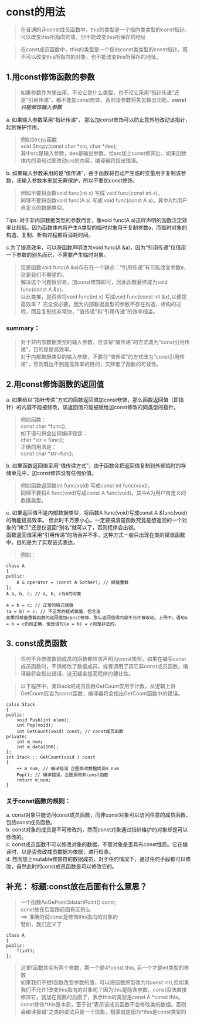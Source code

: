 # const的用法
> 在普通的非const成员函数中，this的类型是一个指向类类型的const指针。可以改变this所指向的值，但不能改变this所保存的地址

> 在const成员函数中，this的类型是一个指向const类类型的const指针。既不可以改变this所指向的对象，也不能改变this所保存的地址。

## 1.用const修饰函数的参数
> 如果参数作为输出用，不论它是什么类型，也不论它采用“指针传递”还是“引用传递”，都不能加const修饰，否则该参数将失去输出功能。***const只能修饰输入参数***

a. 如果输入参数采用“指针传递”， 那么加const修饰可以防止意外地改动该指针，起到保护作用。

> 例如Strcpy函数  
> void Strcpy(const char *src, char *des);  
> 其中src是输入参数，des是输出参数。给src加上const修饰后，如果函数体内的语句试图改动src的内容，编译器将指出错误。

b. 如果输入参数采用的是“值传递”，由于函数将自动产生临时变量用于复制该参数，该输入参数本来就无需保护，所以不要加const修饰。

> 例如不要将函数void func(int x) 写成 void func(const int x)。  
> 同理不要将函数void func(A a) 写成 void func(const A a)。其中A为用户自定义的数据类型。

Tips: 对于非内部数据类型的参数而言，像void func(A a)这样声明的函数注定效率比较低。因为函数体内将产生A类型的临时对象用于复制参数a，而临时对象的构造、复制、析构过程都将消耗时间。

c.为了提高效率，可以将函数声明改为void func(A &a)，因为“引用传递”仅借用一下参数的别名而已，不需要产生临时对象。
> 但是函数void func(A &a)存在在一个缺点：“引用传递”有可能改变参数a，这是我们不期望的。  
> 解决这个问题很容易，加const修饰即可，因此函数最终成为void func(const A &a)。  
> 以此类推，是否应将void func(int x) 写成void func(const int &x),以便提高效率？
> 完全没必要，因为内部数据类型的参数不存在构造，析构的过程，而且复制也非常快，“值传递”和“引用传递”的效率相当。

### summary：
> 对于非内部数据类型的输入参数，应该将“值传递”的方式改为“const引用传递”，目的是提高效率。  
> 对于内部数据类型的输入参数，不要将“值传递”的方式改为“const引用传递”，否则既达不到提高效率的目的，又降低了函数的可读性。

## 2.用const修饰函数的返回值
a. 如果给以“指针传递”方式的函数返回值加const修饰，那么函数返回值（即指针）的内容不能被修改，该返回值只能被赋给加const修改的同类型的指针。
> 例如函数：  
> const char \*func();  
> 如下语句将会出现编译错误：  
> char \*str = func();  
> 正确的用法是：  
> const char \*str=fun();  

b. 如果函数返回值采用“值传递方式”，由于函数会把返回值复制到外部临时的存储单元中，加const修饰没有任何价值。
> 例如函数返回值int func(void) 写成const int func(void)。  
> 同理不要将A func(void)写成const A func(void)。其中A为用户自定义的数据类型。

c. 如果返回值不是内部数据类型，将函数A func(void)写成const A &func(void)的确能提高效率。 但此时千万要小心，一定要搞清楚函数究竟是想返回的一个对象的“拷贝”还是仅返回“别名”就可以了，否则程序会出错。  
函数返回值采用“引用传递”的场合并不多，这种方式一般只出现在类的赋值函数中，目的是为了实现链式表达。
> 例如：

	class A
	{
	public:
		A & operator = (const A &other); // 赋值重载
	};
	A a, b, c; // a, b, c为A的对象

	a = b = c; // 正常的链式赋值
	(a = b) = c; // 不正常的链式赋值，但合法
	如果将赋值重载函数的返回值加const修饰，那么返回值得内容不允许被改动。上例中，语句a = b = c仍然正确，但是语句(a = b) = c则是非法的。

## 3. const成员函数
> 任何不会修改数据成员的函数都应该声明为const类型。如果在编写const成员函数时，不慎修改了数据成员，或者调用了其它非const成员函数，编译器将会指出错误，这无疑会提高程序的健壮性。  

> 以下程序中，类Stack的成员函数GetCount仅用于计数，从逻辑上讲GetCount应当为const函数，编译器将会指出GetCount函数中的错误。

	calss Stack
	{
	public:
		void Push(int elem);
		int Pop(void);
		int GetCount(void) const; // const成员函数
	private:
		int m_num;
		int m_data[100]; 
	};
	int Stack :: GetCount(void ) const
	{
		++ m_num; // 编译错误 企图修改数据成员m_num
		Pop(); // 编译错误，企图调用非const函数
		return m_num;
	}

### 关于const函数的规则：
a. const对象只能访问const成员函数，而非const对象可以访问任意的成员函数，包括const成员函数。  
b. const对象的成员是不可修改的，然而const对象通过指针维护的对象却是可以修改的。  
c. const成员函数不可以修改对象的数据，不管对象是否具有const性质。它在编译时，以是否修改成员数据为依据，进行检查。  
d. 然而加上mutable修饰符的数据成员，对于任何情况下，通过任何手段都可以修改，自然此时的const成员函数是可以修改它的。

补充：
标题:const放在后面有什么意思？
--------------------------------------------------------------------------------
> 一个函数AcGePoint3dstartPoint() const;  
> const放在后面跟前面有区别么   
> ==> 准确的说const是修饰this指向的对象的  
> 譬如，我们定义了
	
	class A
	{
	public:
		f(int);
	};
> 这里f函数其实有两个参数，第一个是A\*const this, 另一个才是int类型的参数  
> 如果我们不想f函数改变参数的值，可以把函数原型改为f(const int),但如果我们不允许f改变this指向的对象呢？因为this是隐含参数，const没法直接修饰它，就加在函数的后面了，表示this的类型是const A \*const this。  
> const修饰\*this是本质，至于说“表示该成员函数不会修改类的数据。否则会编译报错”之类的说法只是一个现象，根源就是因为\*this是const类型的